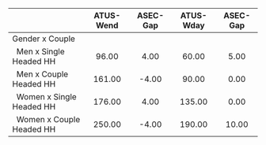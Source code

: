 
|                      |    ATUS-Wend |     ASEC-Gap |    ATUS-Wday |     ASEC-Gap |
| -------------------- | :----------: | :----------: | :----------: | :----------: |
| Gender x Couple      |              |              |              |              |
| &nbsp;&nbsp;Men x Single Headed HH |        96.00 |         4.00 |        60.00 |         5.00 |
| &nbsp;&nbsp;Men x Couple Headed HH |       161.00 |        -4.00 |        90.00 |         0.00 |
| &nbsp;&nbsp;Women x Single Headed HH |       176.00 |         4.00 |       135.00 |         0.00 |
| &nbsp;&nbsp;Women x Couple Headed HH |       250.00 |        -4.00 |       190.00 |        10.00 |

